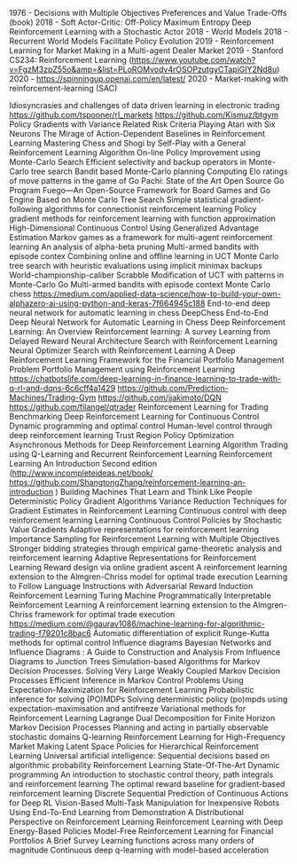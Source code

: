 1976 - Decisions with Multiple Objectives Preferences and Value Trade-Offs (book)
2018 - Soft Actor-Critic: Off-Policy Maximum Entropy Deep Reinforcement Learning with a Stochastic Actor
2018 - World Models
2018 - Recurrent World Models Facilitate Policy Evolution
2019 - Reinforcement Learning for Market Making in a Multi-agent Dealer Market
2019 - Stanford CS234: Reinforcement Learning (https://www.youtube.com/watch?v=FgzM3zpZ55o&amp=&list=PLoROMvodv4rOSOPzutgyCTapiGlY2Nd8u)
2020 - https://spinningup.openai.com/en/latest/
2020 - Market-making with reinforcement-learning (SAC)

Idiosyncrasies and challenges of data driven learning in electronic trading
https://github.com/tspooner/rl_markets
https://github.com/Kismuz/btgym
Policy Gradients with Variance Related Risk Criteria
Playing Atari with Six Neurons
The Mirage of Action-Dependent Baselines in Reinforcement Learning
Mastering Chess and Shogi by Self-Play with a General Reinforcement Learning Algorithm
On-line Policy Improvement using Monte-Carlo Search
Efficient selectivity and backup operators in Monte-Carlo tree search
Bandit based Monte-Carlo planning
Computing Elo ratings of move patterns in the game of Go
Pachi: State of the Art Open Source Go Program
Fuego—An Open-Source Framework for Board Games and Go Engine Based on Monte Carlo Tree Search
Simple statistical gradient-following algorithms for connectionist reinforcement learning
Policy gradient methods for reinforcement learning with function approximation
High-Dimensional Continuous Control Using Generalized Advantage Estimation
Markov games as a framework for multi-agent reinforcement learning
An analysis of alpha-beta pruning
Multi-armed bandits with episode contex
Combining online and offline learning in UCT
Monte Carlo tree search with heuristic evaluations using implicit minimax backups
World-championship-caliber Scrabble
Modification of UCT with patterns in Monte-Carlo Go
Multi-armed bandits with episode context
Monte Carlo chess
https://medium.com/applied-data-science/how-to-build-your-own-alphazero-ai-using-python-and-keras-7f664945c188
End-to-end deep neural network for automatic learning in chess
DeepChess End-to-End Deep Neural Network for Automatic Learning in Chess
Deep Reinforcement Learning: An Overview
Reinforcement learning: A survey
Learning from Delayed Reward
Neural Architecture Search with Reinforcement Learning
Neural Optimizer Search with Reinforcement Learning
A Deep Reinforcement Learning Framework for the Financial Portfolio Management Problem
Portfolio Management using Reinforcement Learning
https://chatbotslife.com/deep-learning-in-finance-learning-to-trade-with-q-rl-and-dqns-6c6cff4a1429
https://github.com/Prediction-Machines/Trading-Gym
https://github.com/jjakimoto/DQN
https://github.com/filangel/qtrader
Reinforcement Learning for Trading
Benchmarking Deep Reinforcement Learning for Continuous Control
Dynamic programming and optimal control
Human-level control through deep reinforcement learning
Trust Region Policy Optimization
Asynchronous Methods for Deep Reinforcement Learning
Algorithm Trading using Q-Learning and Recurrent Reinforcement Learning
Reinforcement Learning An Introduction Second edition (http://www.incompleteideas.net/book/ https://github.com/ShangtongZhang/reinforcement-learning-an-introduction )
Building Machines That Learn and Think Like People
Deterministic Policy Gradient Algorithms
Variance Reduction Techniques for Gradient Estimates in Reinforcement Learning
Continuous control with deep reinforcement learning
Learning Continuous Control Policies by Stochastic Value Gradients
Adaptive representations for reinforcement learning
Importance Sampling for Reinforcement Learning with Multiple Objectives
Stronger bidding strategies through empirical game-theoretic analysis and reinforcement learning
Adaptive Representations for Reinforcement Learning
Reward design via online gradient ascent
A reinforcement learning extension to the Almgren-Chriss model for optimal trade execution
Learning to Follow Language Instructions with Adversarial Reward Induction
Reinforcement Learning Turing Machine
Programmatically Interpretable Reinforcement Learning
A reinforcement learning extension to the Almgren-Chriss framework for optimal trade execution
https://medium.com/@gaurav1086/machine-learning-for-algorithmic-trading-f79201c8bac6
Automatic differentiation of explicit Runge-Kutta methods for optimal control
Influence diagrams
Bayesian Networks and Influence Diagrams : A Guide to Construction and Analysis
From Influence Diagrams to Junction Trees
Simulation-based Algorithms for Markov Decision Processes.
Solving Very Large Weakly Coupled Markov Decision Processes
Efficient Inference in Markov Control Problems
Using Expectation-Maximization for Reinforcement Learning
Probabilistic inference for solving (PO)MDPs
Solving deterministic policy (po)mpds using expectation-maximisation and antifreeze
Variational methods for Reinforcement Learning
Lagrange Dual Decomposition for Finite Horizon Markov Decision Processes
Planning and acting in partially observable stochastic domains
Q-learning
Reinforcement Learning for High-Frequency Market Making
Latent Space Policies for Hierarchical Reinforcement Learning
Universal artificial intelligence: Sequential decisions based on algorithmic probability
Reinforcement Learning State-Of-The-Art
Dynamic programming
An introduction to stochastic control theory, path integrals and reinforcement learning
The optimal reward baseline for gradient-based reinforcement learning
Discrete Sequential Prediction of Continuous Actions for Deep RL
Vision-Based Multi-Task Manipulation for Inexpensive Robots Using End-To-End Learning from Demonstration
A Distributional Perspective on Reinforcement Learning
Reinforcement Learning with Deep Energy-Based Policies
Model-Free Reinforcement Learning for Financial Portfolios A Brief Survey
Learning functions across many orders of magnitude
Continuous deep q-learning with model-based acceleration